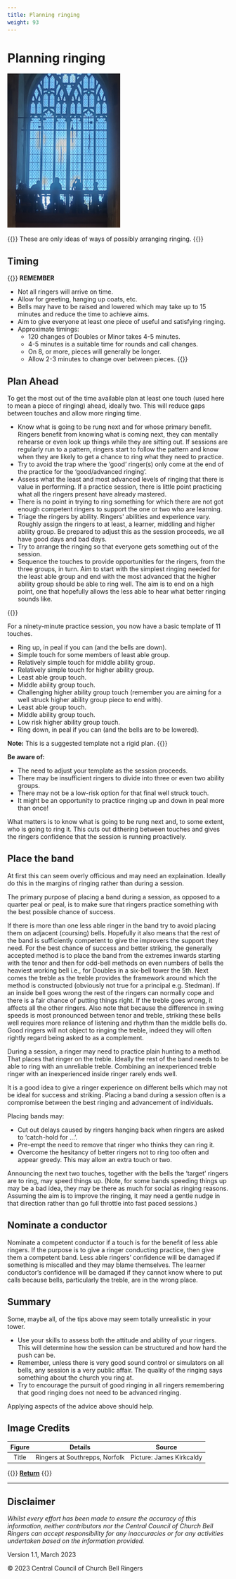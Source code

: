 ```yaml
---
title: Planning ringing
weight: 93
---
```


# Planning ringing

![Ringers at Southrepps, Norfolk](southrepps.jpg)

{{<hint warning>}}
These are only ideas of ways of possibly arranging ringing.
{{</hint>}}

## Timing

{{<hint info>}}
**REMEMBER**

- Not all ringers will arrive on time.
- Allow for greeting, hanging up coats, etc.
- Bells may have to be raised and lowered which may take up to 15 minutes and reduce the time to achieve aims.
- Aim to give everyone at least one piece of useful and satisfying ringing.
- Approximate timings:
    - 120 changes of Doubles or Minor takes 4-5 minutes. 
    - 4-5 minutes is a suitable time for rounds and call changes.
    - On 8, or more, pieces will generally be longer.
    - Allow 2-3 minutes to change over between pieces.
{{</hint>}}
           
## Plan Ahead

To get the most out of the time available plan at least one touch (used here to mean a piece of ringing) ahead, ideally two. This will reduce gaps between touches and allow more ringing time. 
 
- Know what is going to be rung next and for whose primary benefit. Ringers benefit from knowing what is coming next, they can mentally rehearse or even look up things while they are sitting out. If sessions are regularly run to a pattern, ringers start to follow the pattern and know when they are likely to get a chance to ring what they need to practice.
- Try to avoid the trap where the ‘good’ ringer(s) only come at the end of the practice for the ‘good/advanced ringing’. 
- Assess what the least and most advanced levels of ringing that there is value in performing. If a practice session, there is little point practicing what all the ringers present have already mastered. 
- There is no point in trying to ring something for which there are not got enough competent ringers to support the one or two who are learning. 
- Triage the ringers by ability. Ringers' abilities and experience vary. Roughly assign the ringers to at least, a learner, middling and higher ability group. Be prepared to adjust this as the session proceeds, we all have good days and bad days.
- Try to arrange the ringing so that everyone gets something out of the session. 
- Sequence the touches to provide opportunities for the ringers, from the three groups, in turn. Aim to start with the simplest ringing needed for the least able group and end with the most advanced that the higher ability group should be able to ring well. The aim is to end on a high point, one that hopefully allows the less able to hear what better ringing sounds like. 

{{<hint info>}}

For a ninety-minute practice session, you now have a basic template of 11 touches. 
- Ring up, in peal if you can (and the bells are down).
- Simple touch for some members of least able group.
- Relatively simple touch for middle ability group. 
- Relatively simple touch for higher ability group. 
- Least able group touch. 
- Middle ability group touch. 
- Challenging higher ability group touch (remember you are aiming for a well struck higher ability group piece to end with). 
- Least able group touch. 
- Middle ability group touch. 
- Low risk higher ability group touch. 
- Ring down, in peal if you can (and the bells are to be lowered).
    
**Note:** This is a suggested template not a rigid plan. 
{{</hint>}}
           
**Be aware of:**
- The need to adjust your template as the session proceeds.
- There may be insufficient ringers to divide into three or even two ability groups.
- There may not be a low-risk option for that final well struck touch. 
- It might be an opportunity to practice ringing up and down in peal more than once! 

What matters is to know what is going to be rung next and, to some extent, who is going to ring it. This cuts out dithering between touches and gives the ringers confidence that the session is running proactively.
 
## Place the band 

At first this can seem overly officious and may need an explaination. Ideally do this in the margins of ringing rather than during a session. 

The primary purpose of placing a band during a session, as opposed to a quarter peal or peal, is to make sure that ringers practice something with the best possible chance of success. 

If there is more than one less able ringer in the band try to avoid placing them on adjacent (coursing) bells. Hopefully it also means that the rest of the band is sufficiently competent to give the improvers the support they need. For the best chance of success and better striking, the generally accepted method is to place the band from the extremes inwards starting with the tenor and then for odd-bell methods on even numbers of bells the heaviest working bell i.e., for Doubles in a six-bell tower the 5th. Next comes the treble as the treble provides the framework around which the method is constructed (obviously not true for a principal e.g. Stedman). If an inside bell goes wrong the rest of the ringers can normally cope and there is a fair chance of putting things right. If the treble goes wrong, it affects all the other ringers. Also note that because the difference in swing speeds is most pronounced between tenor and treble, striking these bells well requires more reliance of listening and rhythm than the middle bells do. Good ringers will not object to ringing the treble, indeed they will often rightly regard being asked to as a complement. 

During a session, a ringer may need to practice plain hunting to a method. That places that ringer on the treble. Ideally the rest of the band needs to be able to ring with an unreliable treble. Combining an inexperienced treble ringer with an inexperienced inside ringer rarely ends well. 

It is a good idea to give a ringer experience on different bells which may not be ideal for success and striking. Placing a band during a session often is a compromise between the best ringing and advancement of individuals. 

Placing bands may:
- Cut out delays caused by ringers hanging back when ringers are asked to ‘catch-hold for …’.
- Pre-empt the need to remove that ringer who thinks they can ring it.
- Overcome the hesitancy of better ringers not to ring too often and appear greedy. 
This may allow an extra touch or two.
 
Announcing the next two touches, together with the bells the ‘target’ ringers are to ring, may speed things up. (Note, for some bands speeding things up may be a bad idea, they may be there as much for social as ringing reasons. Assuming the aim is to improve the ringing, it may need a gentle nudge in that direction rather than go full throttle into fast paced sessions.) 

## Nominate a conductor 

Nominate a competent conductor if a touch is for the benefit of less able ringers. If the purpose is to give a ringer conducting practice, then give them a competent band. Less able ringers’ confidence will be damaged if something is miscalled and they may blame themselves. The learner conductor’s confidence will be damaged if they cannot know where to put calls because bells, particularly the treble, are in the wrong place. 

## Summary 

Some, maybe all, of the tips above may seem totally unrealistic in your tower. 
- Use your skills to assess both the attitude and ability of your ringers. This will determine how the session can be structured and how hard the push can be. 
- Remember, unless there is very good sound control or simulators on all bells, any session is a very public affair. The quality of the ringing says something about the church you ring at. 
- Try to encourage the pursuit of good ringing in all ringers remembering that good ringing does not need to be advanced ringing. 

Applying aspects of the advice above should help. 

## Image Credits

| Figure | Details | Source |
| :---: | --- | --- |
| Title | Ringers at Southrepps, Norfolk | Picture: James Kirkcaldy |

{{<hint info>}}
**[Return](https://runningatower.cccbr.org.uk/docs/buildingateam/)**
{{</hint>}}

----

## Disclaimer
 
*Whilst every effort has been made to ensure the accuracy of this information, neither contributors nor the Central Council of Church Bell Ringers can accept responsibility for any inaccuracies or for any activities undertaken based on the information provided.*

Version 1.1, March 2023

© 2023 Central Council of Church Bell Ringers

